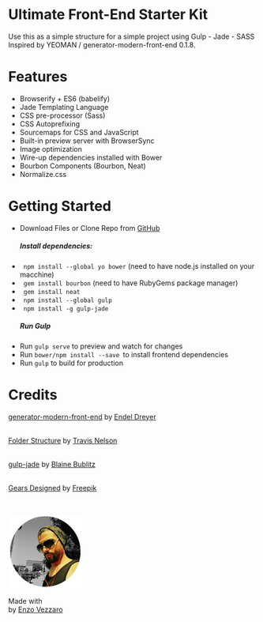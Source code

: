 <link rel='stylesheet', href='http://maxcdn.bootstrapcdn.com/font-awesome/4.4.0/css/font-awesome.min.css'>


# Ultimate Front-End Starter Kit

Use this as a simple structure for a simple project using Gulp - Jade - SASS Inspired by YEOMAN / generator-modern-front-end 0.1.8.

# Features  <i class="fa fa-rocket"></i>

<ul>
  <li>Browserify + ES6 (babelify)</li>
  <li>Jade Templating Language </li>
  <li>CSS pre-processor (Sass)</li>
  <li>CSS Autoprefixing</li>
  <li>Sourcemaps for CSS and JavaScript</li>
  <li>Built-in preview server with BrowserSync</li>
  <li>Image optimization</li>
  <li>Wire-up dependencies installed with Bower</li>
  <li>Bourbon Components (Bourbon, Neat)</li>
  <li>Normalize.css</li>
</ul>

# Getting Started <i class="fa fa-cog fa-spin"></i>

<ul>
  <li>Download Files or Clone Repo from <a href="http://github.com/EnzoVezzaro/Starter-Kit" target="_blank"><i class="fa fa-github"></i> GitHub</a></li>
  <h5>Install dependencies: </h5>
  <li><i class="fa fa-chevron-right"></i><code> npm install --global yo bower</code> (need to have node.js installed on your macchine)</li>
  <li><i class="fa fa-chevron-right"></i><code> gem install bourbon</code> (need to have RubyGems package manager)</li>
  <li><i class="fa fa-chevron-right"></i><code> gem install neat</code></li>
  <li><i class="fa fa-chevron-right"></i><code> npm install --global gulp</code></li>
  <li><i class="fa fa-chevron-right"></i><code> npm install -g gulp-jade</code></li>
  <h5>Run Gulp</h5>
  <li>Run <code>gulp serve</code> to preview and watch for changes</li>
  <li>Run <code>bower/npm install --save <package></code>to install frontend dependencies</li>
  <li>Run <code>gulp</code> to build for production</li>
</ul>

# Credits  <i class="fa fa-users"></i>

<p><a href="http://github.com/endel/generator-modern-frontend" target="_blank">generator-modern-front-end</a> by <a href='http://endel.me/' target="_blank">Endel Dreyer</a></p>
<p><br><a href="http://devtipsstarterkit.com/" target="_blank">Folder Structure</a> by <a href='http://twitter.com/DevTipsShow' target="_blank">Travis Nelson</a></p>
<p><br><a href="http://github.com/phated/gulp-jade" target="_blank">gulp-jade</a> by <a href='http://github.com/phated' target="_blank">Blaine Bublitz</a></p>
<p><br><a href="http://www.freepik.com/free-vector/vectors_789673.htm" target="_blank">Gears Designed</a> by <a href='http://freepink.com' target="_blank">Freepik</a></p>
<p><br><i class="fa fa-hand-peace-o fa-3x"></i></p>

<a href="http://www.facebook.com/evezzaro" target="_blank"><img src="app/images/sprites/profile.png" class="profile"></a>
<p>Made with <i class="fa fa-heart"></i> <br>by <a href="http://github.com/EnzoVezzaro" target="_blank">Enzo Vezzaro</a></p>
